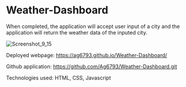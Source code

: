 # Weather-Dashboard

When completed, the application will accept user input of a city and the application will return the weather data of the inputed city.

![Screenshot_9_15](https://user-images.githubusercontent.com/107378358/190557032-41b8139c-47a6-4131-852f-432ce4cb676b.jpeg)

Deployed webpage: https://ag6793.github.io/Weather-Dashboard/

Github application: https://github.com/Ag6793/Weather-Dashboard.git

Technologies used: HTML, CSS, Javascript
